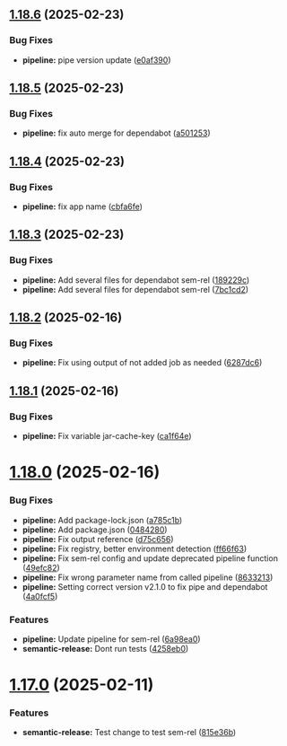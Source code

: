 ## [1.18.6](https://github.com/derBobby/p2signal-notification/compare/v1.18.5...v1.18.6) (2025-02-23)


### Bug Fixes

* **pipeline:** pipe version update ([e0af390](https://github.com/derBobby/p2signal-notification/commit/e0af3908a62fcbde09b26e362f1dc8c9f3e13d58))

## [1.18.5](https://github.com/derBobby/p2signal-notification/compare/v1.18.4...v1.18.5) (2025-02-23)


### Bug Fixes

* **pipeline:** fix auto merge for dependabot ([a501253](https://github.com/derBobby/p2signal-notification/commit/a50125395941704b40cf53067446c079cb49220d))

## [1.18.4](https://github.com/derBobby/p2signal-notification/compare/v1.18.3...v1.18.4) (2025-02-23)


### Bug Fixes

* **pipeline:** fix app name ([cbfa6fe](https://github.com/derBobby/p2signal-notification/commit/cbfa6fe319588d12b6208963d278f5f2e24132f4))

## [1.18.3](https://github.com/derBobby/p2signal-notification/compare/v1.18.2...v1.18.3) (2025-02-23)


### Bug Fixes

* **pipeline:** Add several files for dependabot sem-rel ([189229c](https://github.com/derBobby/p2signal-notification/commit/189229c099e6072203355e3525d3c1c585b4d41c))
* **pipeline:** Add several files for dependabot sem-rel ([7bc1cd2](https://github.com/derBobby/p2signal-notification/commit/7bc1cd258e8d930e580dbbbd36123188360abff1))

## [1.18.2](https://github.com/derBobby/p2signal-notification/compare/v1.18.1...v1.18.2) (2025-02-16)


### Bug Fixes

* **pipeline:** Fix using output of not added job as needed ([6287dc6](https://github.com/derBobby/p2signal-notification/commit/6287dc6116120ff73c111bff71766e0e2b205459))

## [1.18.1](https://github.com/derBobby/p2signal-notification/compare/v1.18.0...v1.18.1) (2025-02-16)


### Bug Fixes

* **pipeline:** Fix variable jar-cache-key ([ca1f64e](https://github.com/derBobby/p2signal-notification/commit/ca1f64ec9a60887b1f5757e682d4e92dbe576531))

# [1.18.0](https://github.com/derBobby/p2signal-notification/compare/v1.17.0...v1.18.0) (2025-02-16)


### Bug Fixes

* **pipeline:** Add package-lock.json ([a785c1b](https://github.com/derBobby/p2signal-notification/commit/a785c1b6cc8dc08a53c8f546f3d711b94919addd))
* **pipeline:** Add package.json ([0484280](https://github.com/derBobby/p2signal-notification/commit/0484280709ef59a8559f8eb59290e9e01c53a6a1))
* **pipeline:** Fix output reference ([d75c656](https://github.com/derBobby/p2signal-notification/commit/d75c656e82231bbbee2bb6eeaa5c9e1dd2ea8179))
* **pipeline:** Fix registry, better environment detection ([ff66f63](https://github.com/derBobby/p2signal-notification/commit/ff66f6309056b0e63a97befab9839f5bafb5c275))
* **pipeline:** Fix sem-rel config and update deprecated pipeline function ([49efc82](https://github.com/derBobby/p2signal-notification/commit/49efc82f8c939131f017c252e3085a99040409a6))
* **pipeline:** Fix wrong parameter name from called pipeline ([8633213](https://github.com/derBobby/p2signal-notification/commit/8633213002da590f5201b16c43ed408244ab9be6))
* **pipeline:** Setting correct version v2.1.0 to fix pipe and dependabot ([4a0fcf5](https://github.com/derBobby/p2signal-notification/commit/4a0fcf59efaca8e6037a005ad376f73827e498be))


### Features

* **pipeline:** Update pipeline for sem-rel ([6a98ea0](https://github.com/derBobby/p2signal-notification/commit/6a98ea0338c3fd342b624b57ad6fed31ab26dc79))
* **semantic-release:** Dont run tests ([4258eb0](https://github.com/derBobby/p2signal-notification/commit/4258eb01a286eb3403cffb3252ebd4033c1220b5))

# [1.17.0](https://github.com/derBobby/p2signal-notification/compare/v1.16.0...v1.17.0) (2025-02-11)


### Features

* **semantic-release:** Test change to test sem-rel ([815e36b](https://github.com/derBobby/p2signal-notification/commit/815e36b393e26aa128391fa2c05758ac018d243d))
